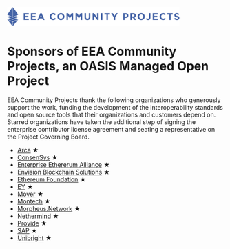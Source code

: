 <img src="artwork/eea-oneline.png" width="400">

# Sponsors of EEA Community Projects, an OASIS Managed Open Project

EEA Community Projects thank the following organizations who generously support the work, funding the development of the interoperability standards and open source tools that their organizations and customers depend on. Starred organizations have taken the additional step of signing the enterprise contributor license agreement and seating a representative on the Project Governing Board. 

- [Arca](https://www.ar.ca/) &bigstar;
- [ConsenSys](https://consensys.net/) &bigstar; 
- [Enterprise Ethererum Alliance](https://entethalliance.org/) &bigstar; 
- [Envision Blockchain Solutions](https://envisionblockchain.com/) &bigstar; 
- [Ethereum Foundation](https://ethereum.org/foundation/) &bigstar; 
- [EY](https://www.ey.com/) &bigstar; 
- [Mover](https://viamover.com/) &bigstar; 
- [Montech](https://montech.io/) &bigstar;
- [Morpheus.Network](https://morpheus.network/) &bigstar; 
- [Nethermind](https://nethermind.io/) &bigstar; 
- [Provide](https://provide.services/) &bigstar; 
- [SAP](https://www.sap.com/) &bigstar; 
- [Unibright](https://unibright.io/) &bigstar; 
